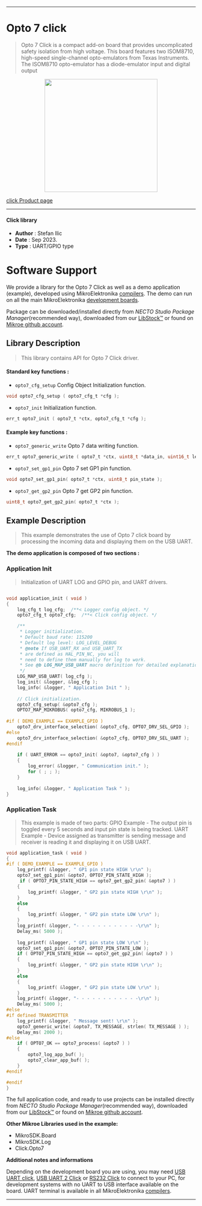 
---
# Opto 7 click

> Opto 7 Click is a compact add-on board that provides uncomplicated safety isolation from high voltage. This board features two ISOM8710, high-speed single-channel opto-emulators from Texas Instruments. The ISOM8710 opto-emulator has a diode-emulator input and digital output

<p align="center">
  <img src="https://download.mikroe.com/images/click_for_ide/opto7_click.png" height=300px>
</p>

[click Product page](https://www.mikroe.com/opto-7-click)

---


#### Click library

- **Author**        : Stefan Ilic
- **Date**          : Sep 2023.
- **Type**          : UART/GPIO type


# Software Support

We provide a library for the Opto 7 Click
as well as a demo application (example), developed using MikroElektronika
[compilers](https://www.mikroe.com/necto-studio).
The demo can run on all the main MikroElektronika [development boards](https://www.mikroe.com/development-boards).

Package can be downloaded/installed directly from *NECTO Studio Package Manager*(recommended way), downloaded from our [LibStock&trade;](https://libstock.mikroe.com) or found on [Mikroe github account](https://github.com/MikroElektronika/mikrosdk_click_v2/tree/master/clicks).

## Library Description

> This library contains API for Opto 7 Click driver.

#### Standard key functions :

- `opto7_cfg_setup` Config Object Initialization function.
```c
void opto7_cfg_setup ( opto7_cfg_t *cfg );
```

- `opto7_init` Initialization function.
```c
err_t opto7_init ( opto7_t *ctx, opto7_cfg_t *cfg );
```

#### Example key functions :

- `opto7_generic_write` Opto 7 data writing function.
```c
err_t opto7_generic_write ( opto7_t *ctx, uint8_t *data_in, uint16_t len );
```

- `opto7_set_gp1_pin` Opto 7 set GP1 pin function.
```c
void opto7_set_gp1_pin( opto7_t *ctx, uint8_t pin_state );
```

- `opto7_get_gp2_pin` Opto 7 get GP2 pin function.
```c
uint8_t opto7_get_gp2_pin( opto7_t *ctx );
```

## Example Description

> This example demonstrates the use of Opto 7 click board by processing
  the incoming data and displaying them on the USB UART.

**The demo application is composed of two sections :**

### Application Init

> Initialization of UART LOG and GPIO pin, and UART drivers.

```c

void application_init ( void ) 
{
    log_cfg_t log_cfg;  /**< Logger config object. */
    opto7_cfg_t opto7_cfg;  /**< Click config object. */

    /** 
     * Logger initialization.
     * Default baud rate: 115200
     * Default log level: LOG_LEVEL_DEBUG
     * @note If USB_UART_RX and USB_UART_TX 
     * are defined as HAL_PIN_NC, you will 
     * need to define them manually for log to work. 
     * See @b LOG_MAP_USB_UART macro definition for detailed explanation.
     */
    LOG_MAP_USB_UART( log_cfg );
    log_init( &logger, &log_cfg );
    log_info( &logger, " Application Init " );
    
    // Click initialization.
    opto7_cfg_setup( &opto7_cfg );
    OPTO7_MAP_MIKROBUS( opto7_cfg, MIKROBUS_1 );
    
#if ( DEMO_EXAMPLE == EXAMPLE_GPIO )
    opto7_drv_interface_selection( &opto7_cfg, OPTO7_DRV_SEL_GPIO );
#else
    opto7_drv_interface_selection( &opto7_cfg, OPTO7_DRV_SEL_UART );
#endif
    
    if ( UART_ERROR == opto7_init( &opto7, &opto7_cfg ) ) 
    {
        log_error( &logger, " Communication init." );
        for ( ; ; );
    }
    
    log_info( &logger, " Application Task " );
}

```

### Application Task

> This example is made of two parts:
> GPIO Example - The output pin is toggled every 5 seconds and input pin state is being tracked.
> UART Example - Device assigned as transmitter is sending message and receiver is reading it and displaying it on USB UART.

```c
void application_task ( void ) 
{
#if ( DEMO_EXAMPLE == EXAMPLE_GPIO )
    log_printf( &logger, " GP1 pin state HIGH \r\n" );
    opto7_set_gp1_pin( &opto7, OPTO7_PIN_STATE_HIGH );
     if ( OPTO7_PIN_STATE_HIGH == opto7_get_gp2_pin( &opto7 ) )
    {
        log_printf( &logger, " GP2 pin state HIGH \r\n" );
    }
    else
    {
        log_printf( &logger, " GP2 pin state LOW \r\n" );
    }
    log_printf( &logger, "- - - - - - - - - - - -\r\n" );
    Delay_ms( 5000 );
    
    log_printf( &logger, " GP1 pin state LOW \r\n" );
    opto7_set_gp1_pin( &opto7, OPTO7_PIN_STATE_LOW );
    if ( OPTO7_PIN_STATE_HIGH == opto7_get_gp2_pin( &opto7 ) )
    {
        log_printf( &logger, " GP2 pin state HIGH \r\n" );
    }
    else
    {
        log_printf( &logger, " GP2 pin state LOW \r\n" );
    }
    log_printf( &logger, "- - - - - - - - - - - -\r\n" );
    Delay_ms( 5000 );
#else
#if defined TRANSMITTER
    log_printf( &logger, " Message sent! \r\n" );
    opto7_generic_write( &opto7, TX_MESSAGE, strlen( TX_MESSAGE ) );
    Delay_ms( 2000 );
#else
    if ( OPTO7_OK == opto7_process( &opto7 ) ) 
    {
        opto7_log_app_buf( );
        opto7_clear_app_buf( );
    }
#endif

#endif
}
```

The full application code, and ready to use projects can be installed directly from *NECTO Studio Package Manager*(recommended way), downloaded from our [LibStock&trade;](https://libstock.mikroe.com) or found on [Mikroe github account](https://github.com/MikroElektronika/mikrosdk_click_v2/tree/master/clicks).

**Other Mikroe Libraries used in the example:**

- MikroSDK.Board
- MikroSDK.Log
- Click.Opto7

**Additional notes and informations**

Depending on the development board you are using, you may need
[USB UART click](https://www.mikroe.com/usb-uart-click),
[USB UART 2 Click](https://www.mikroe.com/usb-uart-2-click) or
[RS232 Click](https://www.mikroe.com/rs232-click) to connect to your PC, for
development systems with no UART to USB interface available on the board. UART
terminal is available in all MikroElektronika
[compilers](https://shop.mikroe.com/compilers).

---
